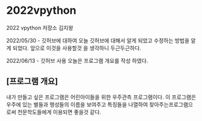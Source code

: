 # 2022vpython
2022 vpython 저장소 김지왕

2022/05/30 - 깃허브에 대하여
오늘 깃허브에 대해서 알게 되었고 수정하는 방법을 알게 되었다.
앞으로 이것을 사용할것 을 생각하니 두근두근하다.

2022/06/13 - 깃허브 사용
오늘은 프로그램 개요를 작성 하였다.


## [프로그램 개요]
내가 만들고 싶은 프로그램은 어린아이들을 위한 우주관측 프로그램이다. 이 프로그램은 우주에 있는 별들과 행성들의 이름을 보여주고 특징들을 나열하여 찾아주는프로그램으로써 천문학도들에게 이용되면 좋을것 같다. 
